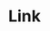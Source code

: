 ---
title: Link
tags:
icon: link
svg: '<svg xmlns="http://www.w3.org/2000/svg" width="24" height="24" fill="none" viewBox="0 0 24 24" stroke-width="1.5" stroke-linecap="round" stroke-linejoin="round" stroke="currentColor"><path d="M9 16.5c-3.317 0-7-.493-7-4.5 0-4.012 3.682-4.5 7-4.5M9 12h6m0-4.5c3.269 0 7 .679 7 4.5 0 3.821-3.731 4.5-7 4.5"/></svg>'
---